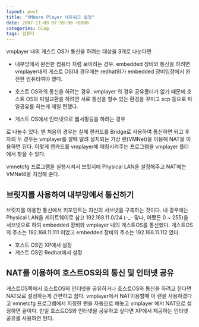 ```yaml
---
layout: post
title: "VMWare Player 네트워크 설정"
date: 2007-11-09 07:59:00 +0900
categories: blog
tags: 컴퓨터
---
```


vmplayer 내의 게스트 OS가 통신을 하려는 대상을 3개로 나눈다면

 * 내부망에서 완전한 컴퓨터 처럼 보이려는 경우. embedded 장비와 통신을 하려면 vmplayer내의 게스트 OS(내 경우에는 redhat9)가 embedded 장비입장에서 완전한 컴퓨터여야 했다.
  
 * 호스트 OS와의 통신을 하려는 경우. vmplayer 의 경우 공유폴더가 없기 때문에 호스트 OS와 파일교환을 하려면 서로 통신을 할수 있는 환경을 꾸미고 scp 등으로 파일공유를 하는게 제일 편했다.
  
 * 게스트 OS에서 인터넷으로 웹서핑등을 하려는 경우
  
로 나눌수 있다. 맨 처음의 경우는 실제 랜카드를 Bridge로 사용하여 통신하면 되고 후자의 두 경우는 vmplayer를 깔때 딸려 설치되는 가상 랜(VMNet)을 이용해 NAT을 이용하면 된다. 이렇게 랜카드를 vmplayer에 매칭시켜주는 프로그램을 vmplayer 폴더에서 찾을 수 있다.

vmnetcfg 프로그램을 실행시켜서 브릿지에 Physical LAN을 설정해주고 NAT에는 VMNet8을 지정해 준다.

브릿지를 사용하여 내부망에서 통신하기
-----------------------------

브릿지를 이용한 통신에서 키포인트는 자신의 서브넷을 구축하는 것이다. 내 경우에는 Physical LAN을 게이트웨이로 삼고 192.168.11.0/24 (-_- 맞나, 어쨌든 0 ~ 255)을 서브넷으로 하여 embedded 장비와 vmplayer 내의 게스트OS를 통신했다. 게스트OS의 주소는 192.168.11.111 이었고 embedded 장비의 주소는 192.168.11.112 였다.

 * 호스트 OS인 XP에서 설정
 * 게스트 OS인 Redhat에서 설정

NAT를 이용하여 호스트OS와의 통신 및 인터넷 공유
--------------------------------------
게스트OS쪽에서 호스트OS와 인터넷을 공유하거나 호스트OS와 통신을 하려고 한다면 NAT으로 설정하는게 간편하고 쉽다. vmplayer에서 NAT이용할때 이 랜을 사용하겠다고 vmnetcfg 프로그램에서 지정한 랜을 자동으로 해놓고 vmplayer 에서 NAT으로 설정하면 끝이다. 만일 호스트OS와 인터넷을 공유하고 싶다면 XP에서 제공하는 인터넷 공유를 사용하면 된다.

